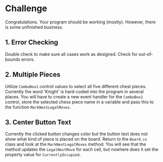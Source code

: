# Challenge

Congratulations. Your program should be working (mostly). However, there is some unfinished business.

## 1. Error Checking

Double check to make sure all cases work as designed. Check for out-of-bounds errors.

## 2. Multiple Pieces

Utilize `ComboBox1` control values to select all five different chest pieces. Currently the word 'Knight' is hard-coded into the program in several places. You will have to create a new event handler for the `ComboBox1` control, store the selected chess piece name in a variable and pass this to the function `MarkNextLegalMoves`.

## 3. Center Button Text

Currently the clicked button changes color but the button text does not show what kind of piece is placed on the board. Return to the `Board.cs` class and look at the `MarkNextLegalMoves` method. You will see that the method updates the `LegalNextMove` for each cell, but nowhere does it set the property value for `CurrentlyOccupied`.
